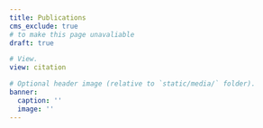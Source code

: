 ```yaml
---
title: Publications
cms_exclude: true
# to make this page unavaliable 
draft: true

# View.
view: citation

# Optional header image (relative to `static/media/` folder).
banner:
  caption: ''
  image: ''
---
```

